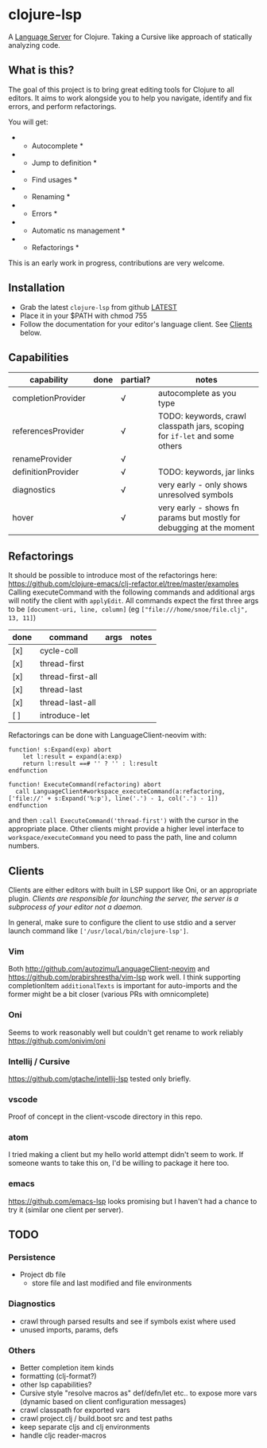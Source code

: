 # clojure-lsp

A [Language Server](https://microsoft.github.io/language-server-protocol/) for Clojure. Taking a Cursive like approach of statically analyzing code.

## What is this?

The goal of this project is to bring great editing tools for Clojure to all editors. 
It aims to work alongside you to help you navigate, identify and fix errors, and perform refactorings. 

You will get:

* - Autocomplete *
* - Jump to definition *
* - Find usages *
* - Renaming *
* - Errors *
* - Automatic ns management *
* - Refactorings *

This is an early work in progress, contributions are very welcome.

## Installation

- Grab the latest `clojure-lsp` from github [LATEST](https://github.com/snoe/clojure-lsp/releases/latest)
- Place it in your $PATH with chmod 755
- Follow the documentation for your editor's language client. See [Clients](#clients) below.

## Capabilities

| capability | done | partial? | notes |
| ---------- | ---- | -------- | ----- |
| completionProvider | | √ | autocomplete as you type| TODO: add function signatures, docstrings, crawl classpath jars? |
| referencesProvider | | √ | TODO: keywords, crawl classpath jars, scoping for `if-let` and some others |
| renameProvider     | | √ | |
| definitionProvider | | √ | TODO: keywords, jar links |
| diagnostics        | | √ | very early - only shows unresolved symbols |
| hover              | | √ | very early - shows fn params but mostly for debugging at the moment | 

## Refactorings

It should be possible to introduce most of the refactorings here: https://github.com/clojure-emacs/clj-refactor.el/tree/master/examples
Calling executeCommand with the following commands and additional args will notify the client with `applyEdit`. 
All commands expect the first three args to be `[document-uri, line, column]` (eg `["file:///home/snoe/file.clj", 13, 11]`)

| done | command | args | notes |
| ---- | ------- | ---- | ----- |
| [x]  | cycle-coll | | |
| [x]  | thread-first | | |
| [x]  | thread-first-all | | |
| [x]  | thread-last | | |
| [x]  | thread-last-all | | |
| [ ]  | introduce-let | | |

Refactorings can be done with LanguageClient-neovim with:
```vim
function! s:Expand(exp) abort
    let l:result = expand(a:exp)
    return l:result ==# '' ? '' : l:result
endfunction

function! ExecuteCommand(refactoring) abort
  call LanguageClient#workspace_executeCommand(a:refactoring,  ['file://' + s:Expand('%:p'), line('.') - 1, col('.') - 1])
endfunction
```

and then `:call ExecuteCommand('thread-first')` with the cursor in the appropriate place.
Other clients might provide a higher level interface to `workspace/executeCommand` you need to pass the path, line and column numbers.

## Clients

Clients are either editors with built in LSP support like Oni, or an appropriate plugin. 
*Clients are responsible for launching the server, the server is a subprocess of your editor not a daemon.*

In general, make sure to configure the client to use stdio and a server launch command like `['/usr/local/bin/clojure-lsp']`. 

### Vim 
Both http://github.com/autozimu/LanguageClient-neovim and https://github.com/prabirshrestha/vim-lsp work well. I think supporting completionItem `additionalTexts` is important for auto-imports and the former might be a bit closer (various PRs with omnicomplete)

### Oni
Seems to work reasonably well but couldn't get rename to work reliably https://github.com/onivim/oni

### Intellij / Cursive
https://github.com/gtache/intellij-lsp tested only briefly. 

### vscode
Proof of concept in the client-vscode directory in this repo.

### atom
I tried making a client but my hello world attempt didn't seem to work. If someone wants to take this on, I'd be willing to package it here too. 

### emacs
https://github.com/emacs-lsp looks promising but I haven't had a chance to try it (similar one client per server).

## TODO

### Persistence
- Project db file 
  - store file and last modified and file environments

### Diagnostics 
- crawl through parsed results and see if symbols exist where used
- unused imports, params, defs

### Others
- Better completion item kinds
- formatting (clj-format?)
- other lsp capabilities?
- Cursive style "resolve macros as" def/defn/let etc.. to expose more vars (dynamic based on client configuration messages)
- crawl classpath for exported vars 
- crawl project.clj / build.boot src and test paths
- keep separate cljs and clj environments
- handle cljc reader-macros
